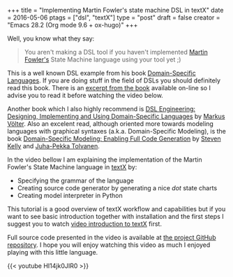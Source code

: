 +++
title = "Implementing Martin Fowler's state machine DSL in textX"
date = 2016-05-06
ptags = ["dsl", "textX"]
type = "post"
draft = false
creator = "Emacs 28.2 (Org mode 9.6 + ox-hugo)"
+++

Well, you know what they say:

> You aren't making a DSL tool if you haven't
> implemented [Martin Fowler's](http://www.martinfowler.com/aboutMe.html) State Machine language using your tool yet ;)

This is a well known DSL example from his book [Domain-Specific Languages](http://www.martinfowler.com/books/dsl.html). If you
are doing stuff in the field of DSLs you should definitely read this book. There
is an [excerpt from the book](http://www.informit.com/articles/article.aspx?p=1592379&seqNum=1) available on-line so I advise you to read it before
watching the video below.

Another book which I also highly recommend is [DSL Engineering: Designing,
Implementing and Using Domain-Specific Languages](http://dslbook.org/) by [Markus Völter](http://voelter.de/about). Also an
excelent read, although oriented more towards modeling languages with graphical
syntaxes (a.k.a. Domain-Specific Modeling), is the book [Domain-Specific
Modeling: Enabling Full Code Generation](http://dsmbook.com/) by [Steven Kelly](http://www.metacase.com/stevek.html) and [Juha-Pekka
Tolvanen](http://www.metacase.com/jpt.html).

In the video bellow I am explaining the implementation of the Martin Fowler's
State Machine language in [textX](https://github.com/igordejanovic/textX/) by:

-   Specifying the grammar of the language
-   Creating source code generator by generating a nice _dot_ state charts
-   Creating model interpreter in Python

This tutorial is a good overview of textX workflow and capabilities but if you
want to see basic introduction together with installation and the first steps I
suggest you to watch [video introduction to textX](http://igordejanovic.net/2016/05/04/video-introduction-to-textx/) first.

Full source code presented in the video is available at [the project GitHub
repository](https://github.com/igordejanovic/textX/tree/master/examples/StateMachine). I hope you will enjoy watching this video as much I enjoyed
playing with this little language.

{{< youtube HI14jk0JIR0 >}}
